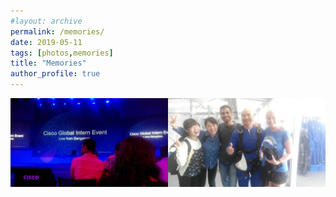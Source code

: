```yaml
---
#layout: archive
permalink: /memories/
date: 2019-05-11
tags: [photos,memories]
title: "Memories"
author_profile: true
---
```

<!-- 
<div>
	<p> INTERNSHIP @CISCO SYSTEM</p>
	<img src="/images/memories/cisco.jpg" width="42" height="42">
	<img src="/images/memories/party.jpg" width="42" height="42">
</div>

<div> 
	<p> University of Auckland</p>
	<img src="/images/memories/skydive.jpg" width="42" height="42" display='block'>
</div>
 -->

<div id="banner" style="overflow: hidden; display: flex; justify-content:space-around;">
        <div class="" style="display: inline-block;">
            <img src="/images/memories/cisco.jpg" style="width:100%; hspace=10">
        </div>
        <div class="" style="display: inline-block;">
            <img src="/images/memories/skydive.jpg" alt="Mountains" style="width:100% hspace=10">
        </div>
</div>